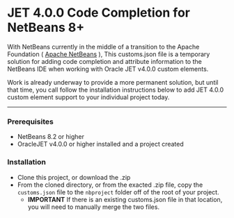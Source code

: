 # JET 4.0.0 Code Completion for NetBeans 8+

With NetBeans currently in the middle of a transition to the 
Apache Foundation ( [Apache NetBeans](http://incubator.apache.org/projects/netbeans.html) ),
This customs.json file is a temporary solution for adding code completion and attribute information to the NetBeans IDE when working with Oracle JET v4.0.0 custom elements.

Work is already underway to provide a more permanent solution, but until that time, you call follow the installation instructions below to
add JET 4.0.0 custom element support to your individual project today.

***

### Prerequisites
* NetBeans 8.2 or higher
* OracleJET v4.0.0 or higher installed and a project created


### Installation
* Clone this project, or download the .zip
* From the cloned directory, or from the exacted .zip file, copy the `customs.json` file to the `nbproject` folder off of the root of your project.
  *  **IMPORTANT** If there is an existing customs.json file in that location, you will need to manually merge the two files.



